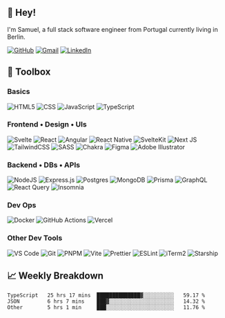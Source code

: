 ## 👋 **Hey!**

I'm Samuel, a full stack software engineer from Portugal currently living in Berlin.

[![GitHub](https://img.shields.io/badge/github-EEEEEE.svg?style=for-the-badge&logo=github&logoColor=181717)](https://www.github.com/tunibjork)
[![Gmail](https://img.shields.io/badge/Gmail-EEEEEE?style=for-the-badge&logo=gmail&logoColor=EA4335)](mailto:samuelfanhais@gmail.com)
[![LinkedIn](https://img.shields.io/badge/linkedin-EEEEEE.svg?style=for-the-badge&logo=linkedin&logoColor=0A66C2)](https://www.linkedin.com/in/samuelfanhais)
<!-- ![Slack](https://img.shields.io/badge/Slack-4A154B?style=for-the-badge&logo=slack&logoColor=white)
![Signal](https://img.shields.io/badge/Signal-3A76F0.svg?style=for-the-badge&logo=Signal&logoColor=white) -->

## 🧰 **Toolbox**

### **Basics**

![HTML5](https://img.shields.io/badge/HTML5-EEEEEE?style=for-the-badge&logo=html5)
![CSS](https://img.shields.io/badge/CSS3-EEEEEE?style=for-the-badge&logo=css3&logoColor=1572B6)
![JavaScript](https://img.shields.io/badge/JavaScript-EEEEEE?style=for-the-badge&logo=javascript&logoColor=F7DF1E)
![TypeScript](https://img.shields.io/badge/typescript-3178C6.svg?style=for-the-badge&logo=typescript&logoColor=white)

### **Frontend • Design • UIs**

![Svelte](https://img.shields.io/badge/Svelte-FF3E00?style=for-the-badge&logo=svelte&logoColor=white)
![React](https://img.shields.io/badge/React-61DAFB.svg?style=for-the-badge&logo=React&logoColor=black)
![Angular](https://img.shields.io/badge/angular-EEEEEE.svg?style=for-the-badge&logo=angular&logoColor=DD0031)
![React Native](https://img.shields.io/badge/React_Native-EEEEEE.svg?style=for-the-badge&logo=React)
![SvelteKit](https://img.shields.io/badge/SvelteKit-40414D?style=for-the-badge&logo=svelte&logoColor=white)
![Next JS](https://img.shields.io/badge/Next_JS-000000?style=for-the-badge&logo=next.js&logoColor=white)
![TailwindCSS](https://img.shields.io/badge/Tailwind_CSS-06B6D4?style=for-the-badge&logo=tailwind-css&logoColor=white)
![SASS](https://img.shields.io/badge/SASS-EEEEEE.svg?style=for-the-badge&logo=SASS)
![Chakra](https://img.shields.io/badge/chakra_ui-EEEEEE.svg?style=for-the-badge&logo=chakraui)
![Figma](https://img.shields.io/badge/figma-EEEEEE.svg?style=for-the-badge&logo=figma)
![Adobe Illustrator](https://img.shields.io/badge/adobe_illustrator-EEEEEE.svg?style=for-the-badge&logo=adobeillustrator)

### **Backend • DBs • APIs**

![NodeJS](	https://img.shields.io/badge/Node_js-EEEEEE?style=for-the-badge&logo=nodedotjs)
![Express.js](https://img.shields.io/badge/express_js-EEEEEE.svg?style=for-the-badge&logo=express&logoColor=black)
![Postgres](https://img.shields.io/badge/postgres-4169E1.svg?style=for-the-badge&logo=postgresql&logoColor=white)
![MongoDB](https://img.shields.io/badge/MongoDB-EEEEEE.svg?style=for-the-badge&logo=mongodb)
![Prisma](https://img.shields.io/badge/Prisma-2D3748?style=for-the-badge&logo=Prisma&logoColor=2D3748&logoColor=white)
![GraphQL](https://img.shields.io/badge/-GraphQL-EEEEEE?style=for-the-badge&logo=graphql&logoColor=E10098)
![React Query](https://img.shields.io/badge/React_Query-EEEEEE.svg?style=for-the-badge&logo=React-Query)
![Insomnia](https://img.shields.io/badge/Insomnia-EEEEEE?style=for-the-badge&logo=insomnia&logoColor=5849BE)
<!-- ![Supabase](https://img.shields.io/badge/Supabase-EEEEEE?style=for-the-badge&logo=supabase)
![Firebase](https://img.shields.io/badge/Firebase-EEEEEE?style=for-the-badge&logo=Firebase) -->

### **Dev Ops**

![Docker](https://img.shields.io/badge/Docker-2496ED?style=for-the-badge&logo=docker&logoColor=white)
![GitHub Actions](https://img.shields.io/badge/github%20actions-EEEEEE.svg?style=for-the-badge&logo=githubactions)
![Vercel](https://img.shields.io/badge/vercel-000000.svg?style=for-the-badge&logo=vercel&logoColor=white)

<!-- **Testing**

![Cypress](https://img.shields.io/badge/-cypress-EEEEEE?style=for-the-badge&logo=cypress&logoColor=058A5E)
![Jest](https://img.shields.io/badge/jest-EEEEEE?style=for-the-badge&logo=jest&logoColor=C21325)
![Vitest](https://img.shields.io/badge/Vitest-EEEEEE.svg?style=for-the-badge&logo=Vite&logoColor=6E9F18)
![Playwright](https://img.shields.io/badge/Playwright-EEEEEE.svg?style=for-the-badge&logo=Playwright) -->

### **Other Dev Tools**

![VS Code](https://img.shields.io/badge/VSCode-EEEEEE?style=for-the-badge&logo=visual-studio-code&logoColor=007ACC)
![Git](https://img.shields.io/badge/GIT-EEEEEE?style=for-the-badge&logo=git)
![PNPM](https://img.shields.io/badge/pnpm-EEEEEE.svg?style=for-the-badge&logo=pnpm)
![Vite](https://img.shields.io/badge/Vite-EEEEEE?style=for-the-badge&logo=vite)
![Prettier](https://img.shields.io/badge/prettier-EEEEEE?style=for-the-badge&logo=prettier)
![ESLint](https://img.shields.io/badge/ESLint-EEEEEE?style=for-the-badge&logo=eslint&logoColor=4B32C3)
![iTerm2](https://img.shields.io/badge/iTerm2-EEEEEE?style=for-the-badge&logo=iterm2&logoColor=black)
![Starship](https://img.shields.io/badge/starship-EEEEEE?style=for-the-badge&logo=starship&logoColor=DD0B78)

## 📈 **Weekly Breakdown**

<!--START_SECTION:waka-->

```text
TypeScript   25 hrs 17 mins  ██████████████▓░░░░░░░░░░   59.17 %
JSON         6 hrs 7 mins    ███▓░░░░░░░░░░░░░░░░░░░░░   14.32 %
Other        5 hrs 1 min     ███░░░░░░░░░░░░░░░░░░░░░░   11.76 %
```

<!--END_SECTION:waka-->
